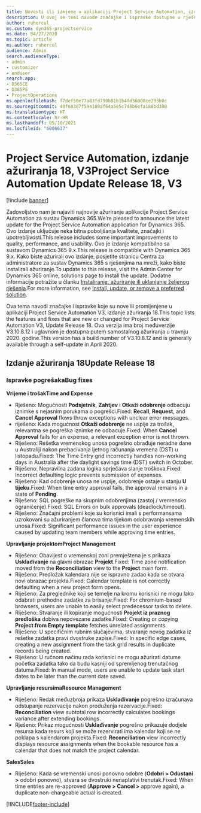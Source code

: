 ```yaml
---
title: Novosti ili izmjene u aplikaciji Project Service Automation, izdanje ažuriranja 18, V3
description: U ovoj se temi navode značajke i ispravke dostupne u rješenju Project Service Automation, izdanje ažuriranja 18, V3.
author: ruhercul
ms.custom: dyn365-projectservice
ms.date: 04/27/2020
ms.topic: article
ms.author: ruhercul
audience: Admin
search.audienceType:
- admin
- customizer
- enduser
search.app:
- D365CE
- D365PS
- ProjectOperations
ms.openlocfilehash: f7def50e77a83fd790b81b1b4fd36008ce293b0c
ms.sourcegitcommit: 40f68387f594180af64a5e5c748b6efa188bd300
ms.translationtype: HT
ms.contentlocale: hr-HR
ms.lasthandoff: 05/10/2021
ms.locfileid: "6006637"
---
```

# <a name="project-service-automation-update-release-18-v3"></a><span data-ttu-id="d829e-103">Project Service Automation, izdanje ažuriranja 18, V3</span><span class="sxs-lookup"><span data-stu-id="d829e-103">Project Service Automation Update Release 18, V3</span></span>

[!include [banner](../includes/psa-now-project-operations.md)]

<span data-ttu-id="d829e-104">Zadovoljstvo nam je najaviti najnovije ažuriranje aplikacije Project Service Automation za sustav Dynamics 365.</span><span class="sxs-lookup"><span data-stu-id="d829e-104">We’re pleased to announce the latest update for the Project Service Automation application for Dynamics 365.</span></span> <span data-ttu-id="d829e-105">Ovo izdanje uključuje neka bitna poboljšanja kvalitete, značajki i upotrebljivosti.</span><span class="sxs-lookup"><span data-stu-id="d829e-105">This release includes some important improvements to quality, performance, and usability.</span></span> <span data-ttu-id="d829e-106">Ovo je izdanje kompatibilno sa sustavom Dynamics 365 9.x.</span><span class="sxs-lookup"><span data-stu-id="d829e-106">This release is compatible with Dynamics 365 9.x.</span></span> <span data-ttu-id="d829e-107">Kako biste ažurirali ovo izdanje, posjetite stranicu Centra za administratore za sustav Dynamics 365 s rješenjima na mreži, kako biste instalirali ažuriranje.</span><span class="sxs-lookup"><span data-stu-id="d829e-107">To update to this release, visit the Admin Center for Dynamics 365 online, solutions page to install the update.</span></span> <span data-ttu-id="d829e-108">Dodatne informacije potražite u članku [Instaliranje, ažuriranje ili uklanjanje željenog rješenja](/power-platform/admin/install-remove-preferred-solution).</span><span class="sxs-lookup"><span data-stu-id="d829e-108">For more information, see [Install, update, or remove a preferred solution](/power-platform/admin/install-remove-preferred-solution).</span></span>

<span data-ttu-id="d829e-109">Ova tema navodi značajke i ispravke koje su nove ili promijenjene u aplikaciji Project Service Automation V3, izdanje ažuriranja 18.</span><span class="sxs-lookup"><span data-stu-id="d829e-109">This topic lists the features and fixes that are new or changed for Project Service Automation V3, Update Release 18.</span></span> <span data-ttu-id="d829e-110">Ova verzija ima broj međuverzije V3.10.8.12 i uglavnom je dostupna putem samostalnog ažuriranja u travnju 2020. godine.</span><span class="sxs-lookup"><span data-stu-id="d829e-110">This version has a build number of V3.10.8.12 and is generally available through a self-update in April 2020.</span></span>

## <a name="update-release-18"></a><span data-ttu-id="d829e-111">Izdanje ažuriranja 18</span><span class="sxs-lookup"><span data-stu-id="d829e-111">Update Release 18</span></span>

### <a name="bug-fixes"></a><span data-ttu-id="d829e-112">Ispravke pogrešaka</span><span class="sxs-lookup"><span data-stu-id="d829e-112">Bug fixes</span></span>

<span data-ttu-id="d829e-113">**Vrijeme i trošak**</span><span class="sxs-lookup"><span data-stu-id="d829e-113">**Time and Expense**</span></span>

- <span data-ttu-id="d829e-114">Rješeno: Mogućnosti **Podsjetnik**, **Zahtjev** i **Otkaži odobrenje** odbacuju iznimke s nejasnim porukama o pogrešci.</span><span class="sxs-lookup"><span data-stu-id="d829e-114">Fixed: **Recall**, **Request**, and **Cancel Approval** flows throw exceptions with unclear error messages.</span></span>
- <span data-ttu-id="d829e-115">riješeno: Kada mogućnost **Otkaži odobrenje** ne uspije za trošak, relevantna se pogreška iznimke ne odbacuje.</span><span class="sxs-lookup"><span data-stu-id="d829e-115">Fixed: When **Cancel Approval** fails for an expense, a relevant exception error is not thrown.</span></span>
- <span data-ttu-id="d829e-116">Riješeno: Rešetka vremenskog unosa pogrešno obrađuje neradne dane u Australiji nakon prebacivanja ljetnog računanja vremena (DST) u listopadu.</span><span class="sxs-lookup"><span data-stu-id="d829e-116">Fixed: The Time Entry grid incorrectly handles non-working days in Australia after the daylight savings time (DST) switch in October.</span></span>
- <span data-ttu-id="d829e-117">Riješeno: Nepravilna zadana logika sprječava slanje troškova.</span><span class="sxs-lookup"><span data-stu-id="d829e-117">Fixed: Incorrect defaulting logic prevents submission of expenses.</span></span>
- <span data-ttu-id="d829e-118">Riješeno: Kad odobrenje unosa ne uspije, odobrenje ostaje u stanju **U tijeku**.</span><span class="sxs-lookup"><span data-stu-id="d829e-118">Fixed: When time entry approval fails, the approval remains in a state of **Pending**.</span></span>
- <span data-ttu-id="d829e-119">Riješeno: SQL pogreške na skupnim odobrenjima (zastoj / vremensko ograničenje).</span><span class="sxs-lookup"><span data-stu-id="d829e-119">Fixed: SQL Errors on bulk approvals (deadlock/timeout).</span></span>
- <span data-ttu-id="d829e-120">Riješeno: Značajni problemi koje su korisnici imali s performansama uzrokovani su ažuriranjem članova tima tijekom odobravanja vremenskih unosa.</span><span class="sxs-lookup"><span data-stu-id="d829e-120">Fixed: Significant performance issues in the user experience caused by updating team members while approving time entries.</span></span>

<span data-ttu-id="d829e-121">**Upravljanje projektom**</span><span class="sxs-lookup"><span data-stu-id="d829e-121">**Project Management**</span></span>

- <span data-ttu-id="d829e-122">Riješeno: Obavijest o vremenskoj zoni premještena je s prikaza **Usklađivanje** na glavni obrazac **Projekt**.</span><span class="sxs-lookup"><span data-stu-id="d829e-122">Fixed: Time zone notification moved from the **Reconciliation** view to the **Project** main form.</span></span>
- <span data-ttu-id="d829e-123">Riješeno: Predložak kalendara nije se ispravno zadao kada se otvara novi obrazac projekta.</span><span class="sxs-lookup"><span data-stu-id="d829e-123">Fixed: Calendar template is not correctly defaulting when a new project form opens.</span></span>
- <span data-ttu-id="d829e-124">Riješeno: Za preglednike koji se temelje na kromu korisnici ne mogu lako odabrati prethodne zadatke za brisanje.</span><span class="sxs-lookup"><span data-stu-id="d829e-124">Fixed: For chromium-based browsers, users are unable to easily select predecessor tasks to delete.</span></span>
- <span data-ttu-id="d829e-125">Riješeno: Stvaranje ili kopiranje mogućnosti **Projekt iz praznog predloška** dobiva nepovezane zadatke.</span><span class="sxs-lookup"><span data-stu-id="d829e-125">Fixed: Creating or copying **Project from Empty template** fetches unrelated assignments.</span></span>
- <span data-ttu-id="d829e-126">Riješeno: U specifičnim rubnim slučajevima, stvaranje novog zadatka iz rešetke zadatka pravi dvostruke zapise.</span><span class="sxs-lookup"><span data-stu-id="d829e-126">Fixed: In specific edge cases, creating a new assignment from the task grid results in duplicate records being created.</span></span>
- <span data-ttu-id="d829e-127">Riješeno: U ručnom načinu rada korisnici ne mogu ažurirati datume početka zadatka tako da budu kasniji od spremljenog trenutačnog datuma.</span><span class="sxs-lookup"><span data-stu-id="d829e-127">Fixed: In manual mode, users are unable to update task start dates to be later than the current date saved.</span></span>

<span data-ttu-id="d829e-128">**Upravljanje resursima**</span><span class="sxs-lookup"><span data-stu-id="d829e-128">**Resource Management**</span></span>

- <span data-ttu-id="d829e-129">Riješeno: Redak međuzbroja prikaza **Usklađivanje** pogrešno izračunava odstupanje rezervacije nakon produženja rezervacije.</span><span class="sxs-lookup"><span data-stu-id="d829e-129">Fixed: **Reconciliation** view subtotal row incorrectly calculates bookings variance after extending bookings.</span></span>
- <span data-ttu-id="d829e-130">Rješeno: Prikaz mogućnosti **Usklađivanje** pogrešno prikazuje dodjele resursa kada resurs koji se može rezervirati ima kalendar koji se ne poklapa s kalendarom projekta.</span><span class="sxs-lookup"><span data-stu-id="d829e-130">Fixed: **Reconciliation** view incorrectly displays resource assignments when the bookable resource has a calendar that does not match the project calendar.</span></span>

<span data-ttu-id="d829e-131">**Sales**</span><span class="sxs-lookup"><span data-stu-id="d829e-131">**Sales**</span></span>

- <span data-ttu-id="d829e-132">Riješeno: Kada se vremenski unosi ponovno odobre (**Odobri > Odustani >** odobri ponovno), stvara se dvostruki nenaplativi trenutak.</span><span class="sxs-lookup"><span data-stu-id="d829e-132">Fixed: When time entries are re-approved (**Approve > Cancel >** approve again), a duplicate non-chargeable actual is created.</span></span>


[!INCLUDE[footer-include](../includes/footer-banner.md)]